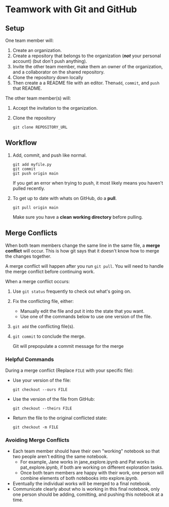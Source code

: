 # Teamwork with Git and GitHub

## Setup

One team member will:

1. Create an organization.
1. Create a repository that belongs to the organization (**_not_** your personal
   account) (but don't push anything).
1. Invite the other team member, make them an owner of the organization, and a
   collaborator on the shared repository.
1. Clone the repository down locally
1. Then create a a README file with an editor. Then`add`, `commit`, and `push` that README.

The other team member(s) will:

1. Accept the invitation to the organization.

1. Clone the repository

    ```
    git clone REPOSITORY_URL
    ```

## Workflow

1. Add, commit, and push like normal.

    ```
    git add myfile.py
    git commit
    git push origin main
    ```

    If you get an error when trying to push, it most likely means you haven't
    pulled recently.

1. To get up to date with whats on GitHub, do a **pull**.

    ```
    git pull origin main
    ```

    Make sure you have a **clean working directory** before pulling.







## Merge Conflicts

When both team members change the same line in the same file, a **merge
conflict** will occur. This is how git says that it doesn't know how to merge
the changes together.

A merge conflict will happen after you run `git pull`. You will need to handle
the merge conflict before continuing work.

When a merge conflict occurs:

1. Use `git status` frequently to check out what's going on.

1. Fix the conflicting file, either:

    - Manually edit the file and put it into the state that you want.
    - Use one of the commands below to use one version of the file.

1. `git add` the conflicting file(s).

1. `git commit` to conclude the merge.

    Git will prepopulate a commit message for the merge

### Helpful Commands

During a merge conflict (Replace `FILE` with your specific file):

- Use your version of the file:

    ```
    git checkout --ours FILE
    ```

- Use the version of the file from GitHub:

    ```
    git checkout --theirs FILE
    ```

- Return the file to the original conflicted state:

    ```
    git checkout -m FILE
    ```

### Avoiding Merge Conflicts

- Each team member should have their own "working" notebook so that two people aren't editing the same notebook.
    - For example, Jane works in jane_explore.ipynb and Pat works in pat_explore.ipynb, if both are working on different exploration tasks.
    - Once both team members are happy with their work, one person will combine elements of both notebooks into explore.ipynb. 
- Eventually the individual works will be merged to a final notebook.
- Communicate clearly about who is working in this final notebook, only one
  person should be adding, comitting, and pushing this notebook at a time.

